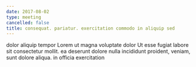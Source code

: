 ```yaml
---
date: 2017-08-02
type: meeting
cancelled: false
title: consequat. pariatur. exercitation commodo in aliquip sed
---
```

dolor aliquip tempor Lorem ut magna voluptate dolor Ut esse fugiat labore sit consectetur mollit. ea deserunt dolore nulla incididunt proident, veniam, sunt dolore aliqua. in officia exercitation